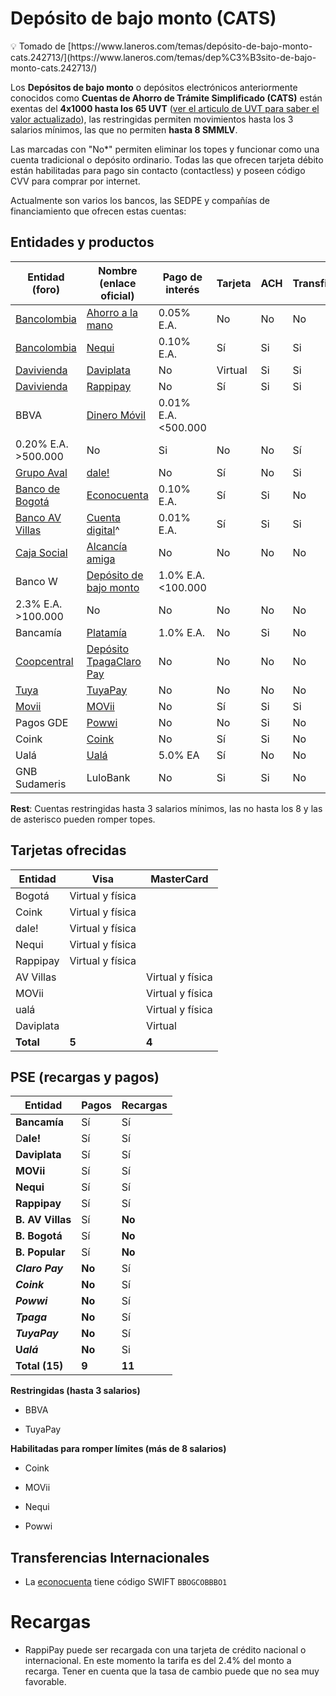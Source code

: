 # Depósito de bajo monto (CATS)

<aside>
💡 Tomado de [https://www.laneros.com/temas/depósito-de-bajo-monto-cats.242713/](https://www.laneros.com/temas/dep%C3%B3sito-de-bajo-monto-cats.242713/)

</aside>

Los **Depósitos de bajo monto** o depósitos electrónicos anteriormente conocidos como **Cuentas de Ahorro de Trámite Simplificado (CATS)** están exentas del **4x1000 hasta los 65 UVT** ([ver el articulo de UVT para saber el valor actualizado](UVT%200da627581cdd4faea84249cab1a24fd3.md)), las restringidas permiten movimientos hasta los 3 salarios mínimos, las que no permiten **hasta 8 SMMLV**. 

Las marcadas con "No*" permiten eliminar los topes y funcionar como una  cuenta tradicional o depósito ordinario. Todas las que ofrecen tarjeta débito están habilitadas para pago sin contacto (contactless) y poseen código CVV para comprar por internet. 

Actualmente son varios los bancos, las SEDPE y compañías de financiamiento que ofrecen estas cuentas:

## Entidades y productos

| Entidad (foro) | Nombre (enlace oficial) | Pago de interés | Tarjeta | ACH  | TransfiYa | PSE | App | Rest. | SWIFT |
| --- | --- | --- | --- | --- | --- | --- | --- | --- | --- |
| [Bancolombia](https://www.laneros.com/temas/nequi-bancolombia.232752/) | [Ahorro a la mano](https://www.grupobancolombia.com/personas/a-la-mano) | 0.05% E.A. | No | No | No | No | Sí | No | No |
| [Bancolombia](https://www.laneros.com/temas/nequi-bancolombia.232752/) | [Nequi](https://www.nequi.com.co/) | 0.10% E.A. | Sí | Si | Si | Sí | Sí | No* | No |
| [Davivienda](https://www.laneros.com/temas/daviplata-o-rappipay.237088/) | [Daviplata](http://www.daviplata.com/) | No | Virtual | Si | Si | Sí | Sí | No | No |
| [Davivienda](https://www.laneros.com/temas/daviplata-o-rappipay.237088/) | [Rappipay](https://www.rappicard.co/) | No | Sí | Si | Si | Sí | Sí | No | No |
| BBVA | [Dinero Móvil](https://www.bbva.com.co/personas/servicios-digitales/dinero-movil.html) | 0.01% E.A. <500.000
0.20% E.A. >500.000 | No | Si | No | No | Sí | Sí | No |
| [Grupo Aval](https://www.laneros.com/temas/dale-grupo-aval-aval-de-digitales-s-a.242203/) | [dale!](https://www.dale.com.co/) | No | Sí | No | Si | Sí | Sí | No | No |
| [Banco de Bogotá](https://www.laneros.com/temas/dale-grupo-aval-aval-de-digitales-s-a.242203/) | [Econocuenta](https://www.bancodebogota.com/wps/portal/banco-de-bogota/bogota/productos/para-ti/cuenta-de-ahorros/cuenta-de-ahorros-econocuenta) | 0.10% E.A. | Sí | Si | No | Sí | Sí | No | Si |
| [Banco AV Villas](https://www.laneros.com/temas/dale-grupo-aval-aval-de-digitales-s-a.242203/) | [Cuenta digital](https://www.avvillas.com.co/wps/portal/avvillas/banco/banca-personal/productos/ahorro-e-inversion/cuenta-digital/)^ | 0.01% E.A. | Sí | Si | Si | Sí | Sí | No | No |
| [Caja Social](https://www.laneros.com/temas/banco-caja-social-colmena-bcsc.142079/) | [Alcancía amiga](https://www.bancocajasocial.com/portalserver/cuentas-bancarias/alcancia-amiga/) | No | No | No | No | No | Sí | No | No |
| Banco W | [Depósito de bajo monto](https://www.bancow.com.co/ahorro/cuenta-de-ahorros-de-tramite-simplificado-cats/) | 1.0% E.A. <100.000
2.3% E.A. >100.000 | No | No | No | No | No | No | No |
| Bancamía | [Platamía](https://www.bancamia.com.co/productos/detalle/platamia) | 1.0% E.A. | No | Si | No | Sí | Sí | No | No |
| [Coopcentral](https://www.laneros.com/temas/tpaga-billetera-m%C3%B3vil.238808/) | [Depósito Tpaga](https://tpaga.co/2020/04/16/deposito-tpaga/)[Claro Pay](https://www.claro.com.co/personas/servicios/claro-pay/) | No | No | No | No | No | Sí | No | No |
| [Tuya](https://www.laneros.com/temas/nequi-bancolombia.232752/) | [TuyaPay](https://www.tuya.com.co/cuenta-digital-tuyapay) | No | No | No | No | No | Sí | Sí | No |
| [Movii](https://www.laneros.com/temas/movii-app.235992/) | [MOVii](https://www.movii.com.co/) | No | Sí | Si | Si | Sí | Sí | No* | No |
| Pagos GDE | [Powwi](https://powwi.co/) | No | No | Si | No | No | Sí | No* | No |
| Coink | [Coink](https://coink.com/) | No | Sí | Si | No | Sí | Sí | No* | No |
| Ualá | [Ualá](https://www.uala.com.co/nuestro-producto) | 5.0% EA | Sí | No | No | Si | Sí | No | No |
| GNB Sudameris | LuloBank | No | Si | Si | No | SI | Si | Si | No |

**Rest**: Cuentas restringidas hasta 3 salarios mínimos, las no hasta los 8 y las de asterisco pueden romper topes.

## **Tarjetas ofrecidas**

| **Entidad​** | **Visa​** | **MasterCard​** |
| --- | --- | --- |
| Bogotá​ | Virtual y física​ |  |
| Coink​ | Virtual y física​ | ​ |
| dale!​ | Virtual y física​ | ​ |
| Nequi​ | Virtual y física​ | ​ |
| Rappipay​ | Virtual y física​ | ​ |
| AV Villas​ |  | Virtual y física​ |
| MOVii​ | ​ | Virtual y física​ |
| ualá​ |  | Virtual y física​ |
| Daviplata​ | ​ | Virtual​ |
| **Total**​ | **5**​ | **4**​ |

## **PSE (recargas y pagos)**

| **Entidad** | **Pagos** | **Recargas** |
| --- | --- | --- |
| **Bancamía** | Sí | Sí |
| D**ale!** | Sí | Sí |
| **Daviplata** | Sí | Sí |
| **MOVii** | Sí | Sí |
| **Nequi** | Sí | Sí |
| **Rappipay** | Sí | Sí |
| **B. AV Villas** | Sí | **No** |
| **B. Bogotá** | Sí | **No** |
| **B. Popular** | Sí | **No** |
| ***Claro Pay*** | **No** | Sí |
| ***Coink*** | **No** | Sí |
| ***Powwi*** | **No** | Sí |
| ***Tpaga*** | **No** | Sí |
| ***TuyaPay*** | **No** | Sí |
| **U*alá*** | **No** | Si |
| **Total (15)**​ | **9**​ | **11**​ |

**Restringidas (hasta 3 salarios)**

- BBVA

- TuyaPay

**Habilitadas para romper límites (más de 8 salarios)**

- Coink

- MOVii

- Nequi

- Powwi

## Transferencias Internacionales

- La [econocuenta](https://www.bancodebogota.com/wps/portal/banco-de-bogota/bogota/productos/para-ti/cuenta-de-ahorros/cuenta-de-ahorros-econocuenta) tiene código SWIFT `BBOGCOBBBO1`

# Recargas

- RappiPay puede ser recargada con una tarjeta de crédito nacional o internacional. En este momento la tarifa es del 2.4% del monto a recarga. Tener en cuenta que la tasa de cambio puede que no sea muy favorable.